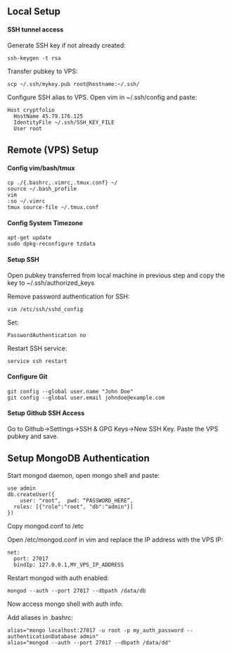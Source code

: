 ## Local Setup

#### SSH tunnel access

Generate SSH key if not already created:

`ssh-keygen -t rsa`

Transfer pubkey to VPS:

`scp ~/.ssh/mykey.pub root@hostname:~/.ssh/`

Configure SSH alias to VPS. Open vim in ~/.ssh/config and paste:

```
Host cryptfolio
  HostName 45.79.176.125
  IdentityFile ~/.ssh/SSH_KEY_FILE
  User root
```

## Remote (VPS) Setup

#### Config vim/bash/tmux

```
cp ./{.bashrc,.vimrc,.tmux.conf} ~/
source ~/.bash_profile
vim
:so ~/.vimrc
tmux source-file ~/.tmux.conf
```

#### Config System Timezone

```
apt-get update
sudo dpkg-reconfigure tzdata
```

#### Setup SSH

Open pubkey transferred from local machine in previous step and copy the key to ~/.ssh/authorized_keys

Remove password authentication for SSH:

`vim /etc/ssh/sshd_config`

Set:

`PasswordAuthentication no`

Restart SSH service:

`service ssh restart`

#### Configure Git

```
git config --global user.name "John Doe"
git config --global user.email johndoe@example.com
```

#### Setup Github SSH Access

Go to Github->Settings->SSH & GPG Keys->New SSH Key.
Paste the VPS pubkey and save.


## Setup MongoDB Authentication

Start mongod daemon, open mongo shell and paste:

```
use admin
db.createUser({
    user: "root",  pwd: “PASSWORD_HERE”, 
  roles: [{"role":"root", "db":"admin"}]
})
```
Copy mongod.conf to /etc

Open /etc/mongod.conf in vim and replace the IP address with the VPS IP:

```
net:
  port: 27017
  bindIp: 127.0.0.1,MY_VPS_IP_ADDRESS
```

Restart mongod with auth enabled:

`mongod --auth --port 27017 --dbpath /data/db`

Now access mongo shell with auth info:


Add aliases in .bashrc:

```
alias="mongo localhost:27017 -u root -p my_auth_password --authenticationDatabase admin"
alias="mongod --auth --port 27017 --dbpath /data/dd"
```
